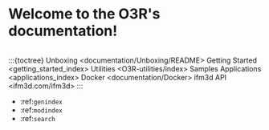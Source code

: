 Welcome to the O3R's documentation!
=============================================
```{include} news_fw.md
```

:::{toctree}
Unboxing <documentation/Unboxing/README>
Getting Started <getting_started_index>
Utilities <O3R-utilities/index>
Samples
Applications <applications_index>
Docker <documentation/Docker>
ifm3d API <ifm3d.com/ifm3d>
:::
 

* :ref:`genindex`
* :ref:`modindex`
* :ref:`search`
